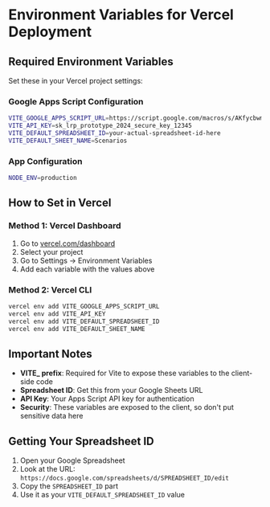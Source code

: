 # Environment Variables for Vercel Deployment

## Required Environment Variables

Set these in your Vercel project settings:

### Google Apps Script Configuration
```bash
VITE_GOOGLE_APPS_SCRIPT_URL=https://script.google.com/macros/s/AKfycbwmvxvqF84_ekrQD6rbQsMiSYrPSn_tRUBT9x-YcjdmEA07br6ohfKcGL4iLQKgMBdx/exec
VITE_API_KEY=sk_lrp_prototype_2024_secure_key_12345
VITE_DEFAULT_SPREADSHEET_ID=your-actual-spreadsheet-id-here
VITE_DEFAULT_SHEET_NAME=Scenarios
```

### App Configuration
```bash
NODE_ENV=production
```

## How to Set in Vercel

### Method 1: Vercel Dashboard
1. Go to [vercel.com/dashboard](https://vercel.com/dashboard)
2. Select your project
3. Go to Settings → Environment Variables
4. Add each variable with the values above

### Method 2: Vercel CLI
```bash
vercel env add VITE_GOOGLE_APPS_SCRIPT_URL
vercel env add VITE_API_KEY
vercel env add VITE_DEFAULT_SPREADSHEET_ID
vercel env add VITE_DEFAULT_SHEET_NAME
```

## Important Notes

- **VITE_ prefix**: Required for Vite to expose these variables to the client-side code
- **Spreadsheet ID**: Get this from your Google Sheets URL
- **API Key**: Your Apps Script API key for authentication
- **Security**: These variables are exposed to the client, so don't put sensitive data here

## Getting Your Spreadsheet ID

1. Open your Google Spreadsheet
2. Look at the URL: `https://docs.google.com/spreadsheets/d/SPREADSHEET_ID/edit`
3. Copy the `SPREADSHEET_ID` part
4. Use it as your `VITE_DEFAULT_SPREADSHEET_ID` value
